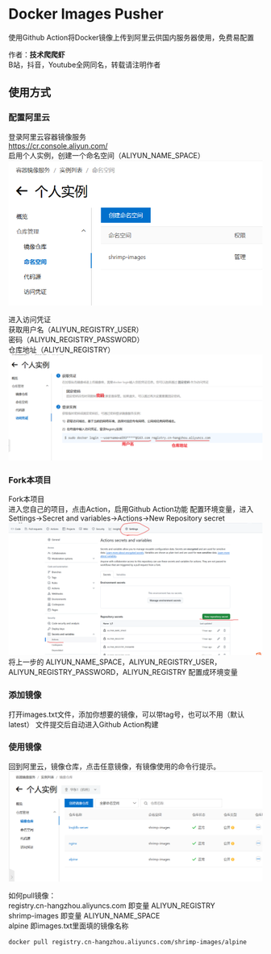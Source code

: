 # Docker Images Pusher

使用Github Action将Docker镜像上传到阿里云供国内服务器使用，免费易配置

作者：**技术爬爬虾**<br>
B站，抖音，Youtube全网同名，转载请注明作者<br>

## 使用方式


### 配置阿里云
登录阿里云容器镜像服务<br>
https://cr.console.aliyun.com/<br>
启用个人实例，创建一个命名空间（ALIYUN_NAME_SPACE）
![](/doc/命名空间.png)

进入访问凭证<br>
获取用户名（ALIYUN_REGISTRY_USER）<br>
密码（ALIYUN_REGISTRY_PASSWORD）<br>
仓库地址（ALIYUN_REGISTRY）<br>
![](/doc/用户名密码.png)


### Fork本项目
Fork本项目<br>
进入您自己的项目，点击Action，启用Github Action功能
配置环境变量，进入Settings->Secret and variables->Actions->New Repository secret
![](doc/配置环境变量.png)
将上一步的 ALIYUN_NAME_SPACE，ALIYUN_REGISTRY_USER，ALIYUN_REGISTRY_PASSWORD，ALIYUN_REGISTRY
配置成环境变量

### 添加镜像
打开images.txt文件，添加你想要的镜像，可以带tag号，也可以不用（默认latest）
文件提交后自动进入Github Action构建

### 使用镜像
回到阿里云，镜像仓库，点击任意镜像，有镜像使用的命令行提示。
![](doc/开始使用.png)

如何pull镜像：<br>
registry.cn-hangzhou.aliyuncs.com 即变量 ALIYUN_REGISTRY<br>
shrimp-images 即变量 ALIYUN_NAME_SPACE<br>
alpine 即images.txt里面填的镜像名称<br>
```
docker pull registry.cn-hangzhou.aliyuncs.com/shrimp-images/alpine
```